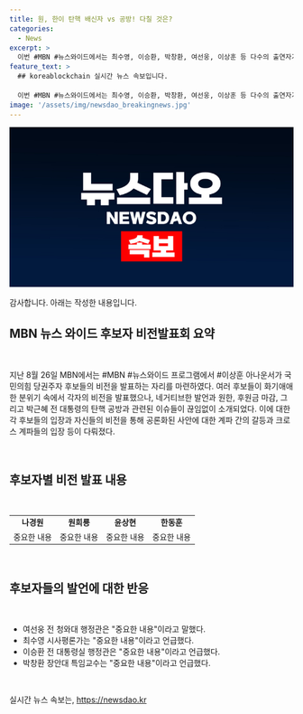 ```yaml
---
title: 원, 한이 탄핵 배신자 vs 공방! 다칠 것은?
categories:
  - News
excerpt: >
  이번 #MBN #뉴스와이드에서는 최수영, 이승환, 박창환, 여선웅, 이상훈 등 다수의 출연자가 함께하는데, 이들이 국민의힘 당권주자들의 비전발표회, 후원금 마감, 그리고 박근혜 탄핵 공방 등 다양한 이슈를 다뤄요. 한동훈, 화기애애, 네거티브, 계파 등 다양한 키워드들이 화두인데, 토론의 고조된 분위기가 기대됩니다!
feature_text: >
  ## koreablockchain 실시간 뉴스 속보입니다.

  이번 #MBN #뉴스와이드에서는 최수영, 이승환, 박창환, 여선웅, 이상훈 등 다수의 출연자가 함께하는데, 이들이 국민의힘 당권주자들의 비전발표회, 후원금 마감, 그리고 박근혜 탄핵 공방 등 다양한 이슈를 다뤄요. 한동훈, 화기애애, 네거티브, 계파 등 다양한 키워드들이 화두인데, 토론의 고조된 분위기가 기대됩니다!
image: '/assets/img/newsdao_breakingnews.jpg'
---
```


<p><img src="/assets/img/newsdao_breakingnews.jpg" alt="koreablockchain 속보" /></p>

<p>감사합니다. 아래는 작성한 내용입니다.</p>

<h2 data-ke-size="size26">MBN 뉴스 와이드 후보자 비전발표회 요약</h2>

<p data-ke-size="size16">&nbsp;</p>

<p data-ke-size="size16">지난 8월 26일 MBN에서는 #MBN #뉴스와이드 프로그램에서 #이상훈 아나운서가 국민의힘 당권주자 후보들의 비전을 발표하는 자리를 마련하였다. 여러 후보들이 화기애애한 분위기 속에서 각자의 비전을 발표했으나, 네거티브한 발언과 원한, 후원금 마감, 그리고 박근혜 전 대통령의 탄핵 공방과 관련된 이슈들이 끊임없이 소개되었다. 이에 대한 각 후보들의 입장과 자신들의 비전을 통해 공론화된 사안에 대한 계파 간의 갈등과 크로스 계파들의 입장 등이 다뤄졌다.</p>

<p data-ke-size="size16">&nbsp;</p>

<h2 data-ke-size="size26">후보자별 비전 발표 내용</h2>

<p data-ke-size="size16">&nbsp;</p>

<table>
  <tbody>
    <tr>
      <td style="text-align: center; height: 17px;"><b>나경원</b></td>
      <td style="text-align: center; height: 17px;"><b>원희룡</b></td>
      <td style="text-align: center; height: 17px;"><b>윤상현</b></td>
      <td style="text-align: center; height: 17px;"><b>한동훈</b></td>
    </tr>
    <tr>
      <td style="text-align: center;">중요한 내용</td>
      <td style="text-align: center;">중요한 내용</td>
      <td style="text-align: center;">중요한 내용</td>
      <td style="text-align: center;">중요한 내용</td>
    </tr>
  </tbody>
</table>

<p data-ke-size="size16">&nbsp;</p>

<h2 data-ke-size="size26">후보자들의 발언에 대한 반응</h2>

<p data-ke-size="size16">&nbsp;</p>

<ul>
  <li>여선웅 전 청와대 행정관은 "중요한 내용"이라고 말했다.</li>
  <li>최수영 시사평론가는 "중요한 내용"이라고 언급했다.</li>
  <li>이승환 전 대통령실 행정관은 "중요한 내용"이라고 언급했다.</li>
  <li>박창환 장안대 특임교수는 "중요한 내용"이라고 언급했다.</li>
</ul>

<p data-ke-size="size16">&nbsp;</p>
실시간 뉴스 속보는, <a href="https://newsdao.kr" rel="dofollow">https://newsdao.kr</a>


